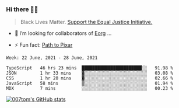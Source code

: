 ### Hi there 👋🏿

<!--
**007tom/007tom** is a ✨ _special_ ✨ repository because its `README.md` (this file) appears on your GitHub profile.

Here are some ideas to get you started:
-->

> Black Lives Matter. [Support the Equal Justice Initiative.](https://support.eji.org/give/153413/#!/donation/checkout)

<!--
- 🔭 I’m currently working on ...
- 🌱 I’m currently learning ...
-->
- 👯 I’m looking for collaborators of [Eorg](https://github.com/zhyd1997/Eorg) ...

<!--
- 🤔 I’m looking for help with ...
- 💬 Ask me about ...
- 📫 How to reach me: ...
- 😄 Pronouns: ...
-->

- ⚡ Fun fact: [Path to Pixar](https://bunnyhobby.github.io/)
<!--
-->

<!--START_SECTION:waka-->
```text
Week: 22 June, 2021 - 28 June, 2021

TypeScript   46 hrs 23 mins  ███████████████████████░░   91.98 % 
JSON         1 hr 33 mins    ▓░░░░░░░░░░░░░░░░░░░░░░░░   03.08 % 
CSS          1 hr 20 mins    ▓░░░░░░░░░░░░░░░░░░░░░░░░   02.66 % 
JavaScript   58 mins         ▒░░░░░░░░░░░░░░░░░░░░░░░░   01.94 % 
MDX          7 mins          ░░░░░░░░░░░░░░░░░░░░░░░░░   00.23 % 
```
<!--END_SECTION:waka-->


[![007tom's GitHub stats](https://github-readme-stats.vercel.app/api?username=007tom&count_private=true&show_icons=true&theme=react)
](https://github.com/anuraghazra/github-readme-stats)
